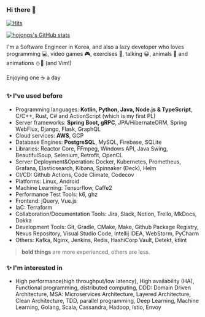 ### Hi there 👋

[![Hits](https://hits.seeyoufarm.com/api/count/incr/badge.svg?url=https%3A%2F%2Fgithub.com%2Fhojongs&count_bg=%2379C83D&title_bg=%23555555&icon=&icon_color=%23E7E7E7&title=hits&edge_flat=false)](https://hits.seeyoufarm.com)

[![hojongs's GitHub stats](https://github-readme-stats.vercel.app/api?username=hojongs&count_private=true&show_icons=true&theme=dark)](https://github.com/anuraghazra/github-readme-stats)

I'm a Software Engineer in Korea, 
and also a lazy developer who loves programming 💻, video games 🎮, exercises 🧗‍, talking 😀, animals 🦝 and animations ⛄🥰 (and Vim!)

Enjoying one ☕ a day

### ✨ I've used before

- Programming languages: **Kotlin, Python, Java, Node.js & TypeScript**, C/C++, Rust, C# and ActionScript (which is my first PL)
- Server frameworks: **Spring Boot, gRPC**, JPA/HibernateORM, Spring WebFlux, Django, Flask, GraphQL
- Cloud services: **AWS**, GCP
- Database Engines: **PostgreSQL**, MySQL, Firebase, SQLite
- Libraries: Reactor Core, FFmpeg, Windows API, Java Swing, BeautifulSoup, Selenium, Retrofit, OpenCL
- Server Deployment&Operation: Docker, Kubernetes, Prometheus, Grafana, Elasticsearch, Kibana, Spinnaker (Deck), Helm
- CI/CD: Github Actions, Code Climate, Codecov
- Platforms: Linux, Android
- Machine Learning: Tensorflow, Caffe2
- Performance Test Tools: k6, ghz
- Frontend: jQuery, Vue.js
- IaC: Terraform
- Collaboration/Documentation Tools: Jira, Slack, Notion, Trello, MkDocs, Dokka
- Development Tools: Git, Gradle, CMake, Make, Github Package Registry, Nexus Repository, Visual Studio Code, Intellij IDEA, WebStorm, PyCharm
- Others: Kafka, Nginx, Jenkins, Redis, HashiCorp Vault, Detekt, ktlint

> **bold things** are more experienced, others are less.

### ✨ I'm interested in
- High performance(high throughput/low latency), High availability (HA), Functional programming, distributed computing, DDD: Domain Driven Architecture, MSA: Microservices Architecture, Layered Architecture, Clean Architecture, TDD, parallel programming, Deep Learning, Machine Learning, Golang, Scala, Cassandra, Hadoop, Istio, Envoy

<!--
**hojongs/hojongs** is a ✨ _special_ ✨ repository because its `README.md` (this file) appears on your GitHub profile.

Here are some ideas to get you started:

- 🔭 I’m currently working on ...
- 🌱 I’m currently learning ...
- 👯 I’m looking to collaborate on ...
- 🤔 I’m looking for help with ...
- 💬 Ask me about ...
- 📫 How to reach me: ...
- 😄 Pronouns: ...
- ⚡ Fun fact: ...
-->
